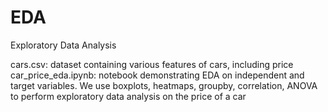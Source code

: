 # EDA
Exploratory Data Analysis

cars.csv: dataset containing various features of cars, including price
car_price_eda.ipynb: notebook demonstrating EDA on independent and target variables. We use boxplots, heatmaps, groupby, correlation, ANOVA to perform exploratory data analysis on the price of a car
